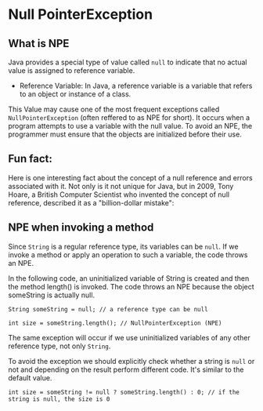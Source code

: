 # Null PointerException

## What is NPE
Java provides a special type of value called `null` to indicate that no actual value is assigned to reference variable.

- Reference Variable: In Java, a reference variable is a variable that refers to an object or instance of a class.

This Value may cause one of the most frequent exceptions called `NullPointerException` (often reffered to as NPE for short).
It occurs when a program attempts to use a variable with the null value. To avoid an NPE, the programmer must ensure that the objects are initialized before their use.

## Fun fact:
Here is one interesting fact about the concept of a null reference and errors associated with it. Not only is it not unique for Java, but in 2009, Tony Hoare, a British Computer Scientist who invented the concept of null reference, described it as a "billion-dollar mistake":


## NPE when invoking a method
Since `String` is a regular reference type, its variables can be `null`. If we invoke a method or apply an operation to such a variable, the code throws an NPE.

In the following code, an uninitialized variable of String is created and then the method length() is invoked. The code throws an NPE because the object someString is actually null.


```
String someString = null; // a reference type can be null

int size = someString.length(); // NullPointerException (NPE)
```

The same exception will occur if we use uninitialized variables of any other reference type, not only `String`.


To avoid the exception we should explicitly check whether a string is `null` or not and depending on the result perform different code. It's similar to the default value.

```
int size = someString != null ? someString.length() : 0; // if the string is null, the size is 0
```